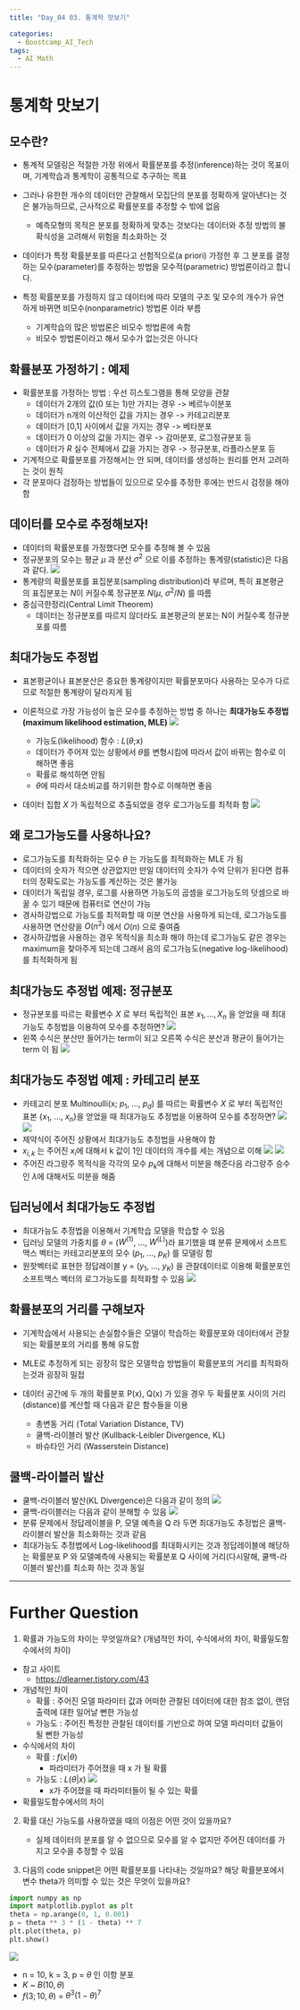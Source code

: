 ```yaml
---
title: "Day_04 03. 통계학 맛보기"

categories:
  - Boostcamp_AI_Tech
tags:
  - AI Math
---
```


# 통계학 맛보기

## 모수란?

- 통계적 모델링은 적절한 가정 위에서 확률분포를 추정(inference)하는 것이 목표이며, 기계학습과 통계학이 공통적으로 추구하는 목표
- 그러나 유한한 개수의 데이터만 관찰해서 모집단의 분포를 정확하게 알아낸다는 것은 불가능하므로, 근사적으로 확률분포를 추정할 수 밖에 없음
  - 예측모형의 목적은 분포를 정확하게 맞추는 것보다는 데이터와 추정 방법의 불확식성을 고려해서 위험을 최소화하는 것

- 데이터가 특정 확률분포를 따른다고 선험적으로(a priori) 가정한 후 그 분포를 결정하는 모수(parameter)를 추정하는 방법을 모수적(parametric) 방법론이라고 합니다.
- 특정 확률분포를 가정하지 않고 데이터에 따라 모델의 구조 및 모수의 개수가 유연하게 바뀌면 비모수(nonparametric) 방법론 이라 부름
  - 기계학습의 많은 방법론은 비모수 방법론에 속함
  - 비모수 방법론이라고 해서 모수가 없는것은 아니다

## 확률분포 가정하기 : 예제

- 확률분포를 가정하는 방법 : 우선 히스토그램을 통해 모양을 관찰
  - 데이터가 2개의 값(0 또는 1)만 가지는 경우 -> 베르누이분포
  - 데이터가 n개의 이산적인 값을 가지는 경우 -> 카테고리분포
  - 데이터가 [0,1] 사이에서 값을 가지는 경우 -> 베타분포
  - 데이터가 0 이상의 값을 가지는 경우 -> 감마분포, 로그정규분포 등
  - 데이터가 $R$ 실수 전체에서 값을 가지는 경우 -> 정규분포, 라플라스분포 등
- 기계적으로 확률분포를 가정해서는 안 되며, 데이터를 생성하는 원리를 먼저 고려하는 것이 원칙
- 각 분포마다 검정하는 방법들이 있으므로 모수를 추정한 후에는 반드시 검정을 해야함

## 데이터를 모수로 추정해보자!

- 데이터의 확률분포를 가정했다면 모수를 추정해 볼 수 있음
- 정규분포의 모수는 평균 $\mu$ 과 분산 $\sigma^2$ 으로 이를 추정하는 통계량(statistic)은 다음과 같다.
 ![](../assets/images/2021-08-05-13-45-47.png) 
- 통계량의 확률분포를 표집분포(sampling distribution)라 부르며, 특히 표본평균의 표집분포는 $N$이 커질수록 정규분포 $N$($\mu$, $\sigma^2$/$N$) 를 따름
- 중심극한정리(Central Limit Theorem)
  - 데이터는 정규분포를 따르지 않더라도 표본평균의 분포는 N이 커질수록 정규분포를 따름

## 최대가능도 추정법

- 표본평균이나 표본분산은 중요한 통계량이지만 확률분포마다 사용하는 모수가 다르므로 적절한 통계량이 달라지게 됨
- 이론적으로 가장 가능성이 높은 모수를 추정하는 방법 중 하나는 **최대가능도 추정법(maximum likelihood estimation, MLE)**
  ![](../assets/images/2021-08-05-13-51-50.png)

  - 가능도(likelihood) 함수 : $L$($\theta$;x)
  - 데이터가 주어져 있는 상황에서 $\theta$를 변형시킴에 따라서 값이 바뀌는 함수로 이해하면 좋음
  - 확률로 해석하면 안됨
  - $\theta$에 따라서 대소비교를 하기위한 함수로 이해하면 좋음
- 데이터 집합 $X$ 가 독립적으로 추출되었을 경우 로그가능도를 최적화 함
  ![](../assets/images/2021-08-05-13-55-42.png)  

## 왜 로그가능도를 사용하나요?

- 로그가능도를 최적화하는 모수 $\theta$ 는 가능도를 최적화하는 MLE 가 됨
- 데이터의 숫자가 적으면 상관없지만 만일 데이터의 숫자가 수억 단위가 된다면 컴퓨터의 정확도로는 가능도를 계산하는 것은 불가능
- 데이터가 독립일 경우, 로그를 사용하면 가능도의 곱셈을 로그가능도의 덧셈으로 바꿀 수 있기 때문에 컴퓨터로 연산이 가능
- 경사하강법으로 가능도를 최적화할 때 미분 연산을 사용하게 되는데, 로그가능도를 사용하면 연산량을 $O(n^2)$ 에서 $O(n)$ 으로 줄여줌
- 경사하강법을 사용하는 경우 목적식을 최소화 해야 하는데 로그가능도 같은 경우는 maximum을 찾아주게 되는데 그래서 음의 로그가능도(negative log-likelihood)를 최적화하게 됨

## 최대가능도 추정법 예제: 정규분포

- 정규분포를 따르는 확률변수 $X$ 로 부터 독립적인 표본 ${x_1, ..., X_n}$ 을 얻었을 때 최대가능도 추정법을 이용하여 모수를 추정하면?
  ![](../assets/images/2021-08-05-14-04-52.png)
- 왼쪽 수식은 분산만 들어가는 term이 되고 오른쪽 수식은 분산과 평균이 들어가는 term 이 됨
    ![](../assets/images/2021-08-05-14-07-53.png) 

## 최대가능도 추정법 예제 : 카테고리 분포

- 카테고리 분포 Multinoulli(x; $p_1$, ..., $p_d$) 를 따르는 확률변수 $X$ 로 부터 독립적인 표본 {$x_1$, ..., $x_n$}을 얻었을 때 최대가능도 추정법을 이용하여 모수를 추정하면?
  ![](../assets/images/2021-08-05-14-10-39.png)
  ![](../assets/images/2021-08-05-14-15-14.png)
- 제약식이 주어진 상황에서 최대가능도 추정법을 사용해야 함
- $x_{i, k}$ 는 주어진 $x_i$에 대해서 k 값이 1인 데이터의 개수를 세는 개념으로 이해
  ![](../assets/images/2021-08-05-14-18-50.png)
  ![](../assets/images/2021-08-05-14-20-41.png)
- 주어진 라그랑주 목적식을 각각의 모수 $p_k$에 대해서 미분을 해준다음 라그랑주 승수인 $\lambda$에 대해서도 미분을 해줌

## 딥러닝에서 최대가능도 추정법

- 최대가능도 추정법을 이용해서 기계학습 모델을 학습할 수 있음
- 딥러닝 모델의 가중치를 $\theta$ = ($W^{(1)}$, ..., $W^{(L)}$)라 표기했을 떄 분류 문제에서 소프트맥스 벡터는 카테고리분포의 모수 ($p_1$, ..., $p_K$) 를 모델링 함
- 원핫벡터로 표현한 정답레이블 y = ($y_1$, ..., $y_K$) 을 관찰데이터로 이용해 확률분포인 소프트맥스 벡터의 로그가능도를 최적화할 수 있음
  ![](../assets/images/2021-08-05-14-23-12.png)

## 확률분포의 거리를 구해보자

- 기계학습에서 사용되는 손실함수들은 모델이 학습하는 확률분포와 데이터에서 관찰되는 확률분포의 거리를 통해 유도함
- MLE로 추정하게 되는 굉장히 많은 모델학습 방법들이 확률분포의 거리를 최적화하는것과 굉장히 밀접

- 데이터 공간에 두 개의 확률분포 P(x), Q(x) 가 있을 경우 두 확률분포 사이의 거리(distance)를 계산할 때 다음과 같은 함수들을 이용
  - 총변동 거리 (Total Variation Distance, TV)
  - 쿨백-라이블러 발산 (Kullback-Leibler Divergence, KL)
  - 바슈타인 거리 (Wasserstein Distance)

## 쿨백-라이블러 발산

- 쿨백-라이블러 발산(KL Divergence)은 다음과 같이 정의
  ![](../assets/images/2021-08-05-14-27-38.png)
- 쿨백-라이블러는 다음과 같이 분해할 수 있음
  ![](../assets/images/2021-08-05-14-28-35.png)
- 분류 문제에서 정답레이블을 P, 모델 예측을 Q 라 두면 최대가능도 추정법은 쿨백-라이블러 발산을 최소화하는 것과 같음
- 최대가능도 추정법에서 Log-likelihood를 최대화시키는 것과 정답레이블에 해당하는 확률분포 P 와 모델예측에 사용되는 확률분포 Q 사이에 거리(다시말해, 쿨백-라이블러 발산)를 최소화 하는 것과 동일

---
# Further Question

1. 확률과 가능도의 차이는 무엇일까요? (개념적인 차이, 수식에서의 차이, 확률밀도함수에서의 차이)
  - 참고 사이트
    - https://dlearner.tistory.com/43
  - 개념적인 차이
    - 확률 : 주어진 모델 파라미터 값과 어떠한 관찰된 데이터에 대한 참조 없이, 랜덤 출력에 대한 일어날 뻔한 가능성
    - 가능도 : 주어진 특정한 관찰된 데이터를 기반으로 하여 모델 파라미터 값들이 될 뻔한 가능성
  - 수식에서의 차이
    - 확률 : $f(x|\theta)$
      - 파라미터가 주어졌을 때 x 가 될 확률
    - 가능도 : $L(\theta|x)$
      ![](../assets/images/2021-08-05-14-43-51.png)
      - x가 주어졌을 때 파라미터들이 될 수 있는 확률
  - 확률밀도함수에서의 차이
  

2. 확률 대신 가능도를 사용하였을 때의 이점은 어떤 것이 있을까요?
   - 실제 데이터의 분포를 알 수 없으므로 모수를 알 수 없지만 주어진 데이터를 가지고 모수을 추정할 수 있음   

3. 다음의 code snippet은 어떤 확률분포를 나타내는 것일까요? 해당 확률분포에서 변수 theta가 의미할 수 있는 것은 무엇이 있을까요?
```python
import numpy as np
import matplotlib.pyplot as plt
theta = np.arange(0, 1, 0.001)
p = theta ** 3 * (1 - theta) ** 7
plt.plot(theta, p)
plt.show()
```
  ![](../assets/images/2021-08-05-14-54-56.png)

  - n = 10, k = 3, p = $\theta$ 인 이항 분포
  - $K$ ~ $B(10, \theta)$
  - $f(3; 10, \theta)$ = $\theta^3$$(1 - \theta)^7$
